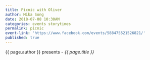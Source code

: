 ```yaml
---
title: Picnic with Oliver
author: Mika Song
date: 2018-07-08 10:30AM
categories: events storytimes
permalink: picnic
event-link: 'https://www.facebook.com/events/588475521526821/'
published: true
---
```

{{ page.author }} presents - *{{ page.title }}*
